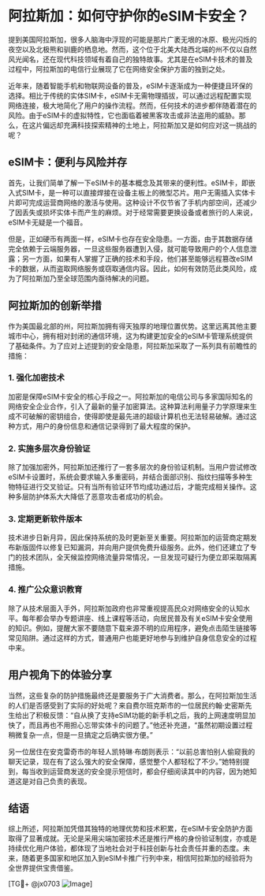 # 阿拉斯加：如何守护你的eSIM卡安全？

提到美国阿拉斯加，很多人脑海中浮现的可能是那片广袤无垠的冰原、极光闪烁的夜空以及北极熊和驯鹿的栖息地。然而，这个位于北美大陆西北端的州不仅以自然风光闻名，还在现代科技领域有着自己的独特故事。尤其是在eSIM卡技术的普及过程中，阿拉斯加的电信行业展现了它在网络安全保护方面的独到之处。

近年来，随着智能手机和物联网设备的普及，eSIM卡逐渐成为一种便捷且环保的选择。相比于传统的实体SIM卡，eSIM卡无需物理插拔，可以通过远程配置实现网络连接，极大地简化了用户的操作流程。然而，任何技术的进步都伴随着潜在的风险。由于eSIM卡的虚拟特性，它也面临着被黑客攻击或非法盗用的威胁。那么，在这片偏远却充满科技探索精神的土地上，阿拉斯加又是如何应对这一挑战的呢？

## eSIM卡：便利与风险并存

首先，让我们简单了解一下eSIM卡的基本概念及其带来的便利性。eSIM卡，即嵌入式SIM卡，是一种可以直接焊接在设备主板上的微型芯片。用户无需插入实体卡片即可完成运营商网络的激活与使用。这种设计不仅节省了手机内部空间，还减少了因丢失或损坏实体卡而产生的麻烦。对于经常需要更换设备或者旅行的人来说，eSIM卡无疑是一个福音。

但是，正如硬币有两面一样，eSIM卡也存在安全隐患。一方面，由于其数据存储完全依赖于云端服务器，一旦这些服务器遭到入侵，就可能导致用户的个人信息泄露；另一方面，如果有人掌握了正确的技术和手段，他们甚至能够远程篡改eSIM卡的数据，从而盗取网络服务或窃取通信内容。因此，如何有效防范此类风险，成为了阿拉斯加乃至全球范围内亟待解决的问题。

## 阿拉斯加的创新举措

作为美国最北部的州，阿拉斯加拥有得天独厚的地理位置优势。这里远离其他主要城市中心，拥有相对封闭的通信环境，这为构建更加安全的eSIM卡管理系统提供了基础条件。为了应对上述提到的安全隐患，阿拉斯加采取了一系列具有前瞻性的措施：

### 1. 强化加密技术

加密是保障eSIM卡安全的核心手段之一。阿拉斯加的电信公司与多家国际知名的网络安全企业合作，引入了最新的量子加密算法。这种算法利用量子力学原理来生成不可破解的密钥组合，使得即使是最先进的超级计算机也无法轻易破解。通过这种方式，用户的身份信息和通信记录得到了最大程度的保护。

### 2. 实施多层次身份验证

除了加强加密外，阿拉斯加还推行了一套多层次的身份验证机制。当用户尝试修改eSIM卡设置时，系统会要求输入多重密码，并结合面部识别、指纹扫描等多种生物特征进行交叉验证。只有当所有验证环节均成功通过后，才能完成相关操作。这种多层防护体系大大降低了恶意攻击者成功的机会。

### 3. 定期更新软件版本

技术进步日新月异，因此保持系统的及时更新至关重要。阿拉斯加的运营商定期发布新版固件以修复已知漏洞，并向用户提供免费升级服务。此外，他们还建立了专门的技术团队，全天候监控网络流量异常情况，一旦发现可疑行为便立即采取隔离措施。

### 4. 推广公众意识教育

除了从技术层面入手外，阿拉斯加政府也非常重视提高民众对网络安全的认知水平。每年都会举办专题讲座、线上课程等活动，向居民普及有关eSIM卡安全使用的知识。例如，提醒大家不要随意下载来源不明的应用程序，避免点击陌生链接等常见陷阱。通过这样的方式，普通用户也能更好地参与到维护自身信息安全的过程中来。

## 用户视角下的体验分享

当然，这些复杂的防护措施最终还是要服务于广大消费者。那么，在阿拉斯加生活的人们是否感受到了实际的好处呢？来自费尔班克斯市的一位居民约翰·史密斯先生给出了积极反馈：“自从换了支持eSIM功能的新手机之后，我的上网速度明显加快了，而且再也不用担心忘带实体卡的问题了。”他还补充道，“虽然初期设置过程稍微复杂一点，但是一旦搞定之后确实很方便。”

另一位居住在安克雷奇市的年轻人凯特琳·布朗则表示：“以前总害怕别人偷窥我的聊天记录，现在有了这么强大的安全保障，感觉整个人都轻松了不少。”她特别提到，每当收到运营商发送的安全提示短信时，都会仔细阅读其中的内容，因为她知道这是对自己负责的表现。

## 结语

综上所述，阿拉斯加凭借其独特的地理优势和技术积累，在eSIM卡安全防护方面取得了显著成就。无论是采用尖端加密技术还是推行严格的身份验证制度，亦或是持续优化用户体验，都体现了当地社会对于科技创新与社会责任并重的态度。未来，随着更多国家和地区加入到eSIM卡推广行列中来，相信阿拉斯加的经验将为全世界提供宝贵借鉴。

[TG💪+ @jx0703 ![Image](https://github.com/user-attachments/assets/dbca1d08-cadb-493c-b0ec-ad6f7a83f270)]